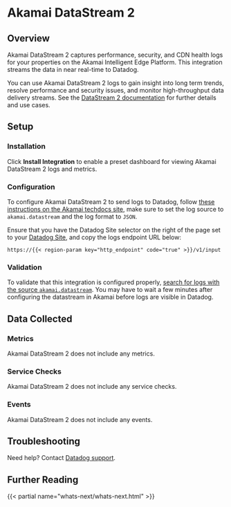 # Akamai DataStream 2

## Overview

Akamai DataStream 2 captures performance, security, and CDN health logs for your properties on the Akamai Intelligent Edge Platform. This integration streams the data in near real-time to Datadog.

You can use Akamai DataStream 2 logs to gain insight into long term trends, resolve performance and security issues, and monitor high-throughput data delivery streams. See the [DataStream 2 documentation][6] for further details and use cases.

## Setup

### Installation

Click **Install Integration** to enable a preset dashboard for viewing Akamai DataStream 2 logs and metrics.

### Configuration

To configure Akamai DataStream 2 to send logs to Datadog, follow [these instructions on the
Akamai techdocs site][2], make sure to set the log source to `akamai.datastream` and the log format to `JSON`.

Ensure that you have the Datadog Site selector on the right of the page set to your [Datadog Site][4], and copy the logs endpoint URL below:  

`https://{{< region-param key="http_endpoint" code="true" >}}/v1/input`

### Validation

To validate that this integration is configured properly, [search for logs with the source `akamai.datastream`][3]. You may have to wait a few minutes after configuring the datastream in Akamai before logs are visible in Datadog.

## Data Collected

### Metrics

Akamai DataStream 2 does not include any metrics.

### Service Checks

Akamai DataStream 2 does not include any service checks.

### Events

Akamai DataStream 2 does not include any events.

## Troubleshooting

Need help? Contact [Datadog support][1].

## Further Reading

{{< partial name="whats-next/whats-next.html" >}}

[1]: https://docs.datadoghq.com/help/
[2]: https://techdocs.akamai.com/datastream2/docs/stream-datadog
[3]: https://app.datadoghq.com/logs?query=source%3Aakamai.datastream
[4]: https://www.datadoghq.com/blog/monitor-akamai-datastream2/
[5]: https://docs.datadoghq.com/getting_started/site/
[6]: https://techdocs.akamai.com/datastream2/docs
